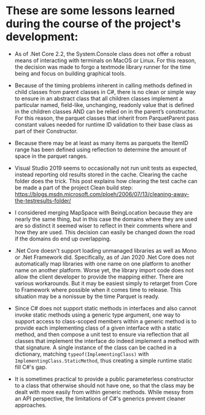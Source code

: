 # These are some lessons learned during the course of the project's development:

* As of .Net Core 2.2, the System.Console class does not offer a robust means of interacting with terminals on MacOS or Linux.  For this reason, the decision was made to forgo a textmode library runner for the time being and focus on building graphical tools.

* Because of the timing problems inherent in calling methods defined in child classes from parent classes in C#, there is no clean or simple way to ensure in an abstract class that all children classes implement a particular named, field-like, unchanging, readonly value that is defined in the children classes AND can be relied on in the parent’s constructor.  For this reason, the parquet classes that inherit from ParquetParent pass constant values needed for runtime ID validation to their base class as part of their Constructor.

* Because there may be at least as many items as parquets the ItemID range has been defined using reflection to determine the amount of space in the parquet ranges.

* Visual Studio 2019 seems to occasionally not run unit tests as expected, instead reporting old results stored in the cache.  Clearing the cache folder does the trick.  This post explains how clearing the test cache can be made a part of the project Clean build step:  https://blogs.msdn.microsoft.com/ploeh/2006/07/13/cleaning-away-the-testresults-folder/

* I considered merging MapSpace with BeingLocation because they are nearly the same thing, but in this case the domains where they are used are so distinct it seemed wiser to reflect in their comments where and how they are used.  This decision can easily be changed down the road if the domains do end up overlapping.

* .Net Core doesn't support loading unmanaged libraries as well as Mono or .Net Framework did.  Specifically, as of Jan 2020 .Net Core does not automatically map libraries with one name on one platform to another name on another platform.  Worse yet, the library import code does not allow the client developer to provide the mapping either.  There are various workarounds.  But it may be easiest simply to retarget from Core to Framework where possible when it comes time to release.  This situation may be a nonissue by the time Parquet is ready.

* Since C# does not support static methods in interfaces and also cannot invoke static methods using a generic type argument, one way to support access to class-scoped members within a generic method is to provide each implementing class of a given interface with a static method, and then compose a unit test to ensure via reflection that all classes that implement the interface do indeed implement a method with that signature.  A single instance of the class can be cached in a dictionary, matching `typeof(ImplementingClass)` with `ImplementingClass.StaticMethod`, thus creating a simple runtime static fill C#'s gap.

* It is sometimes practical to provide a public parameterless constructor to a class that otherwise should not have one, so that the class may be dealt with more easily from within generic methods.  While messy from an API perspective, the limitations of C#'s generics prevent cleaner approaches.